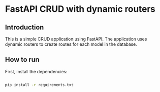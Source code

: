 # FastAPI CRUD with dynamic routers

## Introduction

This is a simple CRUD application using FastAPI. The application uses dynamic routers to create routes for each model in the database.

## How to run

First, install the dependencies:

```bash

pip install -r requirements.txt

```
